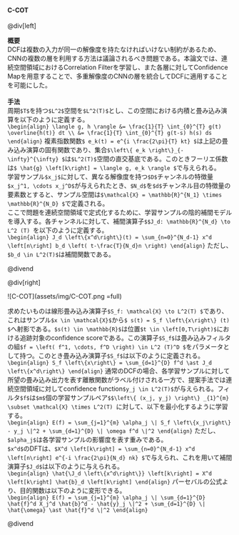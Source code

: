 #### C-COT

@div[left]

__概要__<br>
DCFは複数の入力が同一の解像度を持たなければいけない制約があるため、CNNの複数の層を利用する方法は議論されるべき問題である。本論文では、連続空間領域におけるCorrelation Filterを学習し、また各層に対してConfidence Mapを用意することで、多重解像度のCNNの層を統合してDCFに適用することを可能にした。<br>
<br>
__手法__<br>
周期`$T$`を持つ`$L^2$`空間を`$L^2(T)$`とし、この空間における内積と畳み込み演算を以下のように定義する。<br>
`\begin{align} \langle g, h \rangle &= \frac{1}{T} \int_{0}^{T} g(t) \overline{h(t)} dt \\ &= \frac{1}{T} \int_{0}^{T} g(t-s) h(s) ds \end{align}`
複素指数関数`$ e_k(t) = e^{i \frac{2\pi}{T} kt} $`は上記の畳み込み演算の固有関数であり、集合`$\left\{ e_k \right\}_{-\infty}^{\infty} $`は`$L^2(T)$`空間の直交基底である。このときフーリエ係数は`$ \hat{g} \left[k\right] = \langle g, e_k \rangle $`で与えられる。<br>
学習サンプル`$x_j$`に対して、異なる解像度を持つ`$D$`チャンネルの特徴量`$x_j^1, \cdots x_j^D$`が与えられたとき、`$N_d$`を`$d$`チャンネル目の特徴量の要素数とすると、サンプル空間は`$\mathcal{X} = \mathbb{R}^{N_1} \times \mathbb{R}^{N_D} $`で定義される。<br>
ここで問題を連続空間領域で定式化するために、学習サンプルの陰的補間モデルを導入する。各チャンネルに対して、補間演算子`$$J_d: \mathbb{R}^{N_d} \to L^2 (T) `を以下のように定義する。<br>
`\begin{align} J_d \left\{x^d\right\}(t) = \sum_{n=0}^{N_d-1} x^d \left[n\right] b_d \left( t-\frac{T}{N_d}n \right) \end{align}`
ただし、`$b_d \in L^2(T)$`は補間関数である。<br>

@divend

@div[right]

![C-COT](assets/img/C-COT.png =full)

求めたいものは線形畳み込み演算子`$S_f: \mathcal{X} \to L^2(T) $`であり、これはサンプル`$x \in \mathcal{X}$`から`$ s(t) = S_f \left\{x\right\} (t) $`へ射影である。`$s(t) \in \mathbb{R}$`は位置`$t \in \left[0,T\right)$`における追跡対象のconfidence scoreである。この演算子`$S_f$`は畳み込みフィルタの組`$f = \left( f^1, \cdots, f^D \right) \in L^2 (T)^D $`をパラメータとして持つ。このとき畳み込み演算子`$S_f$`は以下のように定義される。<br>
`\begin{align} S_f \left\{x\right\} = \sum_{d=1}^{D} f^d \ast J_d \left\{x^d\right\} \end{align}`
通常のDCFの場合、各学習サンプルに対して所望の畳み込み出力を表す離散関数がラベル付けされる一方で、提案手法では連続空間領域に対してconfidence function`$y_j \in L^2(T)$`が与えられる。フィルタ`$f$`は`$m$`個の学習サンプルペア`$$\left\{ (x_j, y_j) \right\} _{1}^{m} \subset \mathcal{X} \times L^2(T) `に対して、以下を最小化するように学習する。<br>
`\begin{align} E(f) = \sum_{j=1}^{m} \alpha_j \| S_f \left\{x_j\right\} - y_j \|^2 + \sum_{d=1}^{D} \| \omega f^d \|^2 \end{align}`
ただし、`$alpha_j$`は各学習サンプルの影響度を表す重みである。<br>
`$x^d$`のDFTは、`$X^d \left[k\right] = \sum_{n=0}^{N_d-1} x^d \left[n\right] e^{-i \frac{2\pi}{N_d} nk} $`で与えられ、これを用いて補間演算子`$J_d$`は以下のように与えられる。<br>
`\begin{align} \hat{\J_d \left\{x^d\right\}} \left[k\right] = X^d \left[k\right] \hat{b}_d \left[k\right] \end{align}`
パーセバルの公式より、目的関数は以下のように変形できる。<br>
`\begin{align} E(f) = \sum_{j=1}^{m} \alpha_j \| \sum_{d=1}^{D} \hat{f}^d X_j^d \hat{b}^d - \hat{y}_j \|^2 + \sum_{d=1}^{D} \| \hat{\omega} \ast \hat{f}^d \|^2 \end{align}`

@divend